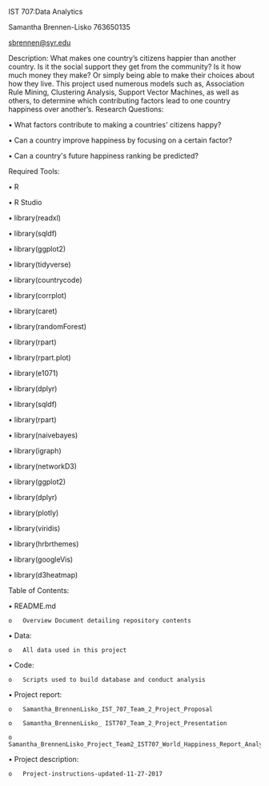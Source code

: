 IST 707:Data Analytics 

Samantha Brennen-Lisko
763650135

sbrennen@syr.edu

Description:
What makes one country’s citizens happier than another country. Is it the social support they get from the community? Is it how much money they make? Or simply being able to make their choices about how they live. This project used numerous models such as, Association Rule Mining, Clustering Analysis, Support Vector Machines, as well as others, to determine which contributing factors lead to one country happiness over another’s. 
Research Questions:

  •	What factors contribute to making a countries' citizens happy?

  •	Can a country improve happiness by focusing on a certain factor?

  •	Can a country's future happiness ranking be predicted?

Required Tools:

  •	R

  •	R Studio

  •	library(readxl)

  •	library(sqldf)

  •	library(ggplot2)
  
  •	library(tidyverse)
  
  •	library(countrycode)
  
  •	library(corrplot)
  
  •	library(caret)
  
  •	library(randomForest)
  
  •	library(rpart)
  
  •	library(rpart.plot)
  
  •	library(e1071)
  
  •	library(dplyr)
  
  •	library(sqldf)
  
  •	library(rpart)
  
  •	library(naivebayes)
  
  •	library(igraph)
  
  •	library(networkD3)
  
  •	library(ggplot2)
  
  •	library(dplyr)
  
  •	library(plotly)
  
  •	library(viridis)
  
  •	library(hrbrthemes)
  
  •	library(googleVis)
  
  •	library(d3heatmap)
  

Table of Contents:

  •	README.md
  
    o	Overview Document detailing repository contents

  •	Data:

    o	All data used in this project

  •	Code:

    o	Scripts used to build database and conduct analysis
  
  •	Project report:

    o	Samantha_BrennenLisko_IST_707_Team_2_Project_Proposal

    o	Samantha_BrennenLisko_ IST707_Team_2_Project_Presentation

    o	Samantha_BrennenLisko_Project_Team2_IST707_World_Happiness_Report_Analytics_Final_Paper

  •	Project description:
  
    o	Project-instructions-updated-11-27-2017

